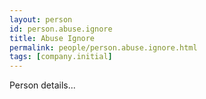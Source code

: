```yaml
---
layout: person
id: person.abuse.ignore
title: Abuse Ignore
permalink: people/person.abuse.ignore.html
tags: [company.initial]
---
```


Person details...